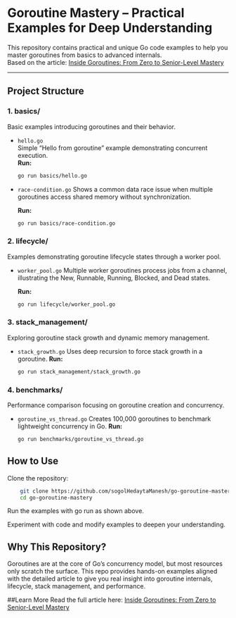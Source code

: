 # Goroutine Mastery – Practical Examples for Deep Understanding

This repository contains practical and unique Go code examples to help you master goroutines from basics to advanced internals.  
Based on the article: [Inside Goroutines: From Zero to Senior-Level Mastery](https://medium.com/@sogol.hedayatmanesh/inside-goroutines-from-zero-to-senior-level-mastery-ed0f3a465abf)

---

## Project Structure

### 1. basics/
Basic examples introducing goroutines and their behavior.

- `hello.go`  
  Simple “Hello from goroutine” example demonstrating concurrent execution.  
  **Run:**
  ```bash
  go run basics/hello.go
  ```
- `race-condition.go`
  Shows a common data race issue when multiple goroutines access shared memory without synchronization.

  **Run:**
  ```bash
  go run basics/race-condition.go
  ```
### 2. lifecycle/
   Examples demonstrating goroutine lifecycle states through a worker pool.

- `worker_pool.go`
  Multiple worker goroutines process jobs from a channel, illustrating the New, Runnable, Running, Blocked, and Dead states.

  **Run:**
  ```bash
  go run lifecycle/worker_pool.go
  ```
### 3. stack_management/
   Exploring goroutine stack growth and dynamic memory management.
- `stack_growth.go`
  Uses deep recursion to force stack growth in a goroutine.
  **Run:**
  ```bash
  go run stack_management/stack_growth.go
  ```
### 4. benchmarks/
   Performance comparison focusing on goroutine creation and concurrency.
- `goroutine_vs_thread.go`
   Creates 100,000 goroutines to benchmark lightweight concurrency in Go.
  **Run:**
  ```bash
  go run benchmarks/goroutine_vs_thread.go
  ```

## How to Use
  Clone the repository:
  ```bash
      git clone https://github.com/sogolHedaytaManesh/go-goroutine-mastery.git
      cd go-goroutine-mastery
  ```
Run the examples with go run as shown above.

Experiment with code and modify examples to deepen your understanding.

## Why This Repository?
Goroutines are at the core of Go’s concurrency model, but most resources only scratch the surface. This repo provides hands-on examples aligned with the detailed article to give you real insight into goroutine internals, lifecycle, stack management, and performance.

##Learn More
Read the full article here:
[Inside Goroutines: From Zero to Senior-Level Mastery
](https://medium.com/@sogol.hedayatmanesh/inside-goroutines-from-zero-to-senior-level-mastery-ed0f3a465abf)
